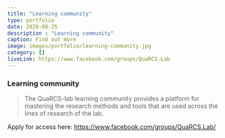 ```yaml
---
title: "Learning community"
type: portfolio
date: 2020-08-25
description : "Learning community"
caption: Find out more
image: images/portfolio/learning-community.jpg
category: []
liveLink: https://www.facebook.com/groups/QuaRCS.Lab
---
```



### Learning community

> The QuaRCS-lab learning community provides a platform for mastering the research methods and tools that are used across the lines of research of the lab.

Apply for access here: https://www.facebook.com/groups/QuaRCS.Lab/

